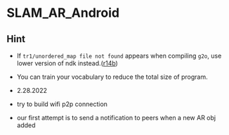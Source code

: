 # SLAM_AR_Android

## Hint

- If `tr1/unordered_map file not found` appears when compiling `g2o`, use lower version of ndk instead.([r14b](https://developer.android.google.cn/ndk/downloads/older_releases))
- You can train your vocabulary to reduce the total size of program.

- 2.28.2022
- try to build wifi p2p connection
- our first attempt is to send a notification to peers when a new AR obj added


